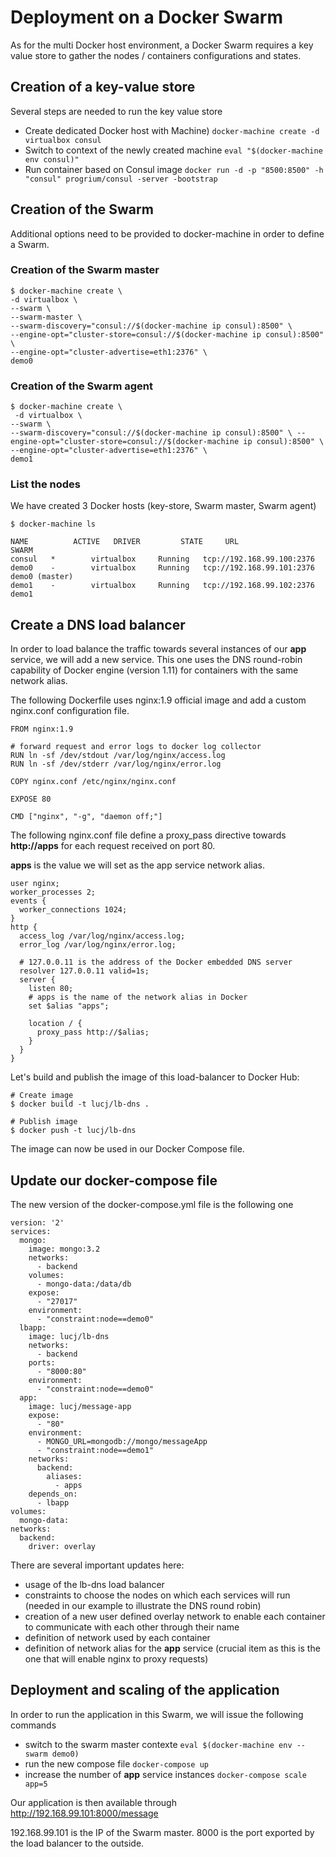 # Deployment on a Docker Swarm

As for the multi Docker host environment, a Docker Swarm requires a key value store to gather the nodes / containers configurations and states. 

## Creation of a key-value store

Several steps are needed to run the key value store

* Create dedicated Docker host with Machine) ```docker-machine create -d virtualbox consul```
* Switch to context of the newly created machine ```eval "$(docker-machine env consul)"```
* Run container based on Consul image ```docker run -d -p "8500:8500" -h "consul" progrium/consul -server -bootstrap```

## Creation of the Swarm

Additional options need to be provided to docker-machine in order to define a Swarm.

### Creation of the Swarm master

```
$ docker-machine create \
-d virtualbox \
--swarm \
--swarm-master \
--swarm-discovery="consul://$(docker-machine ip consul):8500" \
--engine-opt="cluster-store=consul://$(docker-machine ip consul):8500" \
--engine-opt="cluster-advertise=eth1:2376" \
demo0
```

### Creation of the Swarm agent

```
$ docker-machine create \
 -d virtualbox \
--swarm \
--swarm-discovery="consul://$(docker-machine ip consul):8500" \ --engine-opt="cluster-store=consul://$(docker-machine ip consul):8500" \
--engine-opt="cluster-advertise=eth1:2376" \
demo1
```

### List the nodes

We have created 3 Docker hosts (key-store, Swarm master, Swarm agent)

```
$ docker-machine ls

NAME          ACTIVE   DRIVER         STATE     URL                         SWARM
consul   *        virtualbox     Running   tcp://192.168.99.100:2376
demo0    -        virtualbox     Running   tcp://192.168.99.101:2376        demo0 (master)
demo1    -        virtualbox     Running   tcp://192.168.99.102:2376        demo1
```

## Create a DNS load balancer

In order to load balance the traffic towards several instances of our **app** service, we will add a new service. This one uses the DNS round-robin capability of Docker engine (version 1.11) for containers with the same network alias.

The following Dockerfile uses nginx:1.9 official image and add a custom nginx.conf configuration file.

```
FROM nginx:1.9

# forward request and error logs to docker log collector
RUN ln -sf /dev/stdout /var/log/nginx/access.log
RUN ln -sf /dev/stderr /var/log/nginx/error.log

COPY nginx.conf /etc/nginx/nginx.conf

EXPOSE 80

CMD ["nginx", "-g", "daemon off;"]
```

The following nginx.conf file define a proxy_pass directive towards **http://apps** for each request received on port 80.

**apps** is the value we will set as the app service network alias.

```
user nginx;
worker_processes 2;
events {
  worker_connections 1024;
}
http {
  access_log /var/log/nginx/access.log;
  error_log /var/log/nginx/error.log;

  # 127.0.0.11 is the address of the Docker embedded DNS server
  resolver 127.0.0.11 valid=1s;
  server {
    listen 80;
    # apps is the name of the network alias in Docker
    set $alias "apps";

    location / {
      proxy_pass http://$alias;
    }
  }
}
```

Let's build and publish the image of this load-balancer to Docker Hub: 

```
# Create image
$ docker build -t lucj/lb-dns .

# Publish image
$ docker push -t lucj/lb-dns
```

The image can now be used in our Docker Compose file.

## Update our docker-compose file

The new version of the docker-compose.yml file is the following one

```
version: '2'
services:
  mongo:
    image: mongo:3.2
    networks:
      - backend
    volumes:
      - mongo-data:/data/db
    expose:
      - "27017"
    environment:
      - "constraint:node==demo0"
  lbapp:
    image: lucj/lb-dns
    networks:
      - backend
    ports:
      - "8000:80"
    environment:
      - "constraint:node==demo0"
  app:
    image: lucj/message-app
    expose:
      - "80"
    environment:
      - MONGO_URL=mongodb://mongo/messageApp
      - "constraint:node==demo1"
    networks:
      backend:
        aliases:
          - apps
    depends_on:
      - lbapp
volumes:
  mongo-data:
networks:
  backend:
    driver: overlay
```

There are several important updates here:  
* usage of the lb-dns load balancer
* constraints to choose the nodes on which each services will run (needed in our example to illustrate the DNS round robin)
* creation of a new user defined overlay network to enable each container to communicate with each other through their name
* definition of network used by each container
* definition of network alias for the **app** service (crucial item as this is the one that will enable nginx to proxy requests)

## Deployment and scaling of the application

In order to run the application in this Swarm, we will issue the following commands
* switch to the swarm master contexte ```eval $(docker-machine env --swarm demo0)```
* run the new compose file ```docker-compose up```
* increase the number of **app** service instances ```docker-compose scale app=5```

Our application is then available through http://192.168.99.101:8000/message

192.168.99.101 is the IP of the Swarm master. 8000 is the port exported by the load balancer to the outside.


